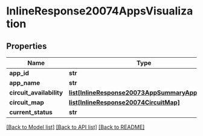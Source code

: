 # InlineResponse20074AppsVisualization

## Properties
Name | Type | Description | Notes
------------ | ------------- | ------------- | -------------
**app_id** | **str** |  | [optional] 
**app_name** | **str** |  | [optional] 
**circuit_availability** | [**list[InlineResponse20073AppSummaryAppHealth]**](InlineResponse20073AppSummaryAppHealth.md) |  | [optional] 
**circuit_map** | [**list[InlineResponse20074CircuitMap]**](InlineResponse20074CircuitMap.md) |  | [optional] 
**current_status** | **str** |  | [optional] 

[[Back to Model list]](../README.md#documentation-for-models) [[Back to API list]](../README.md#documentation-for-api-endpoints) [[Back to README]](../README.md)

